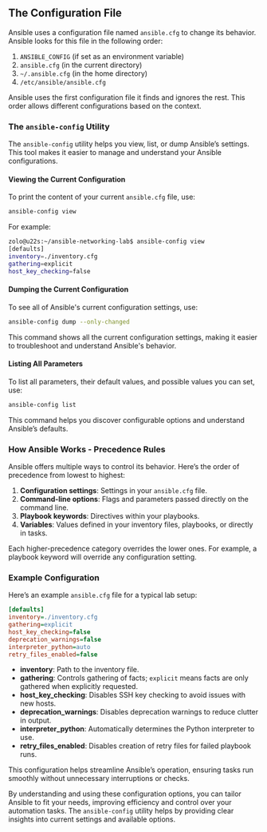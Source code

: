 ## The Configuration File

Ansible uses a configuration file named `ansible.cfg` to change its behavior. Ansible looks for this file in the following order:

1. `ANSIBLE_CONFIG` (if set as an environment variable)
2. `ansible.cfg` (in the current directory)
3. `~/.ansible.cfg` (in the home directory)
4. `/etc/ansible/ansible.cfg`

Ansible uses the first configuration file it finds and ignores the rest. This order allows different configurations based on the context.

### The `ansible-config` Utility

The `ansible-config` utility helps you view, list, or dump Ansible’s settings. This tool makes it easier to manage and understand your Ansible configurations.

#### Viewing the Current Configuration

To print the content of your current `ansible.cfg` file, use:

```bash
ansible-config view
```

For example:

```bash
zolo@u22s:~/ansible-networking-lab$ ansible-config view
[defaults]
inventory=./inventory.cfg
gathering=explicit
host_key_checking=false
```

#### Dumping the Current Configuration

To see all of Ansible's current configuration settings, use:

```bash
ansible-config dump --only-changed
```

This command shows all the current configuration settings, making it easier to troubleshoot and understand Ansible's behavior.

#### Listing All Parameters

To list all parameters, their default values, and possible values you can set, use:

```bash
ansible-config list
```

This command helps you discover configurable options and understand Ansible’s defaults.

### How Ansible Works - Precedence Rules

Ansible offers multiple ways to control its behavior. Here’s the order of precedence from lowest to highest:

1. **Configuration settings**: Settings in your `ansible.cfg` file.
2. **Command-line options**: Flags and parameters passed directly on the command line.
3. **Playbook keywords**: Directives within your playbooks.
4. **Variables**: Values defined in your inventory files, playbooks, or directly in tasks.

Each higher-precedence category overrides the lower ones. For example, a playbook keyword will override any configuration setting.

### Example Configuration

Here’s an example `ansible.cfg` file for a typical lab setup:

```ini
[defaults]
inventory=./inventory.cfg
gathering=explicit
host_key_checking=false
deprecation_warnings=false
interpreter_python=auto
retry_files_enabled=false
```

- **inventory**: Path to the inventory file.
- **gathering**: Controls gathering of facts; `explicit` means facts are only gathered when explicitly requested.
- **host_key_checking**: Disables SSH key checking to avoid issues with new hosts.
- **deprecation_warnings**: Disables deprecation warnings to reduce clutter in output.
- **interpreter_python**: Automatically determines the Python interpreter to use.
- **retry_files_enabled**: Disables creation of retry files for failed playbook runs.

This configuration helps streamline Ansible’s operation, ensuring tasks run smoothly without unnecessary interruptions or checks.

By understanding and using these configuration options, you can tailor Ansible to fit your needs, improving efficiency and control over your automation tasks. The `ansible-config` utility helps by providing clear insights into current settings and available options.
